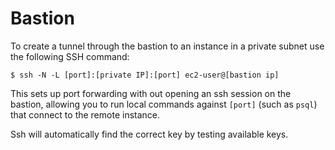 # Bastion

To create a tunnel through the bastion to an instance in a private subnet use
the following SSH command:

```
$ ssh -N -L [port]:[private IP]:[port] ec2-user@[bastion ip]
```

This sets up port forwarding with out opening an ssh session on the bastion,
allowing you to run local commands against `[port]` (such as `psql`) that
connect to the remote instance.

Ssh will automatically find the correct key by testing available keys.
